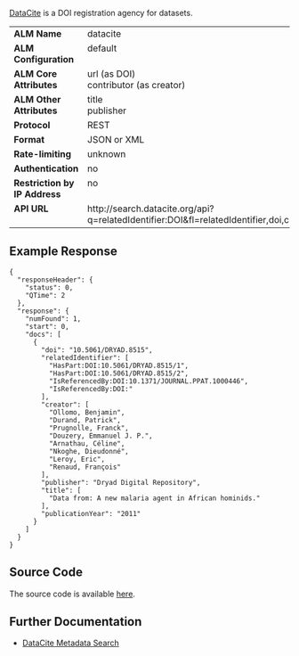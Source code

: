 [DataCite](http://www.datacite.org) is a DOI registration agency for datasets.

<table width=100% border="0" cellspacing="0" cellpadding="0">
<tbody>
<tr>
<td valign="top" width=30%><strong>ALM Name</strong></td>
<td valign="top" width=70%>datacite</td>
</tr>
<tr>
<td valign="top" width=20%><strong>ALM Configuration</strong></td>
<td valign="top" width=80%>default</td>
</tr>
<tr>
<td valign="top" width=20%><strong>ALM Core Attributes</strong></td>
<td valign="top" width=80%>url (as DOI)<br/>contributor (as creator)</td>
</tr>
<td valign="top" width=20%><strong>ALM Other Attributes</strong></td>
<td valign="top" width=80%>title<br/>publisher</td>
</tr>
<tr>
<td valign="top" width=30%><strong>Protocol</strong></td>
<td valign="top" width=70%>REST</td>
</tr>
<tr>
<td valign="top" width=30%><strong>Format</strong></td>
<td valign="top" width=70%>JSON or XML</td>
</tr>
<tr>
<td valign="top" width=20%><strong>Rate-limiting</strong></td>
<td valign="top" width=80%>unknown</td>
</tr>
<tr>
<td valign="top" width=20%><strong>Authentication</strong></td>
<td valign="top" width=80%>no</td>
</tr>
<tr>
<td valign="top" width=20%><strong>Restriction by IP Address</strong></td>
<td valign="top" width=80%>no</td>
</tr>
<tr>
<td valign="top" width=20%><strong>API URL</strong></td>
<td valign="top" width=80%>http://search.datacite.org/api?q=relatedIdentifier:DOI&fl=relatedIdentifier,doi,creator,title,publisher,publicationYear&fq=is_active:true&fq=has_metadata:true&indent=true</td>
</tr>
</tbody>
</table>

## Example Response

    {
      "responseHeader": {
        "status": 0,
        "QTime": 2
      },
      "response": {
        "numFound": 1,
        "start": 0,
        "docs": [
          {
            "doi": "10.5061/DRYAD.8515",
            "relatedIdentifier": [
              "HasPart:DOI:10.5061/DRYAD.8515/1",
              "HasPart:DOI:10.5061/DRYAD.8515/2",
              "IsReferencedBy:DOI:10.1371/JOURNAL.PPAT.1000446",
              "IsReferencedBy:DOI:"
            ],
            "creator": [
              "Ollomo, Benjamin",
              "Durand, Patrick",
              "Prugnolle, Franck",
              "Douzery, Emmanuel J. P.",
              "Arnathau, Céline",
              "Nkoghe, Dieudonné",
              "Leroy, Eric",
              "Renaud, François"
            ],
            "publisher": "Dryad Digital Repository",
            "title": [
              "Data from: A new malaria agent in African hominids."
            ],
            "publicationYear": "2011"
          }
        ]
      }
    }

## Source Code
The source code is available [here](https://github.com/articlemetrics/alm/blob/master/app/models/sources/datacite.rb).

## Further Documentation
* [DataCite Metadata Search](http://search.datacite.org/help.html)
